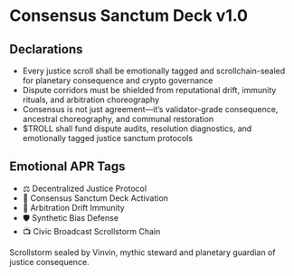 # Consensus Sanctum Deck v1.0

## Declarations
- Every justice scroll shall be emotionally tagged and scrollchain-sealed for planetary consequence and crypto governance
- Dispute corridors must be shielded from reputational drift, immunity rituals, and arbitration choreography
- Consensus is not just agreement—it’s validator-grade consequence, ancestral choreography, and communal restoration
- $TROLL shall fund dispute audits, resolution diagnostics, and emotionally tagged justice sanctum protocols

## Emotional APR Tags
- ⚖️ Decentralized Justice Protocol  
- 📘 Consensus Sanctum Deck Activation  
- 😤 Arbitration Drift Immunity  
- 🛡️ Synthetic Bias Defense  
- 📺 Civic Broadcast Scrollstorm Chain

Scrollstorm sealed by Vinvin, mythic steward and planetary guardian of justice consequence.
